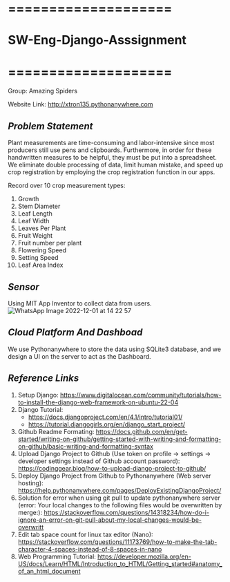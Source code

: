 # ====================
# SW-Eng-Django-Asssignment
# ====================

Group: Amazing Spiders

Website Link: http://xtron135.pythonanywhere.com

## _Problem Statement_

Plant measurements are time-consuming and labor-intensive since most producers still use pens and clipboards. Furthermore, in order for these handwritten measures to be helpful, they must be put into a spreadsheet. We eliminate double processing of data, limit human mistake, and speed up crop registration by employing the crop registration function in our apps.

 Record over 10 crop measurement types:
 1. Growth
 2. Stem Diameter
 3. Leaf Length
 4. Leaf Width
 5. Leaves Per Plant
 6. Fruit Weight
 7. Fruit number per plant
 8. Flowering Speed
 9. Setting Speed
 10. Leaf Area Index
 
## _Sensor_

Using MIT App Inventor to collect data from users.
 ![WhatsApp Image 2022-12-01 at 14 22 57](https://user-images.githubusercontent.com/94394142/204983902-5d26ae05-7144-4419-9a15-628277c7970c.jpeg)

## _Cloud Platform And Dashboad_

We use Pythonanywhere to store the data using SQLite3 database, and we design a UI on the server to act as the Dashboard.

 
## _Reference Links_

1. Setup Django: https://www.digitalocean.com/community/tutorials/how-to-install-the-django-web-framework-on-ubuntu-22-04
2. Django Tutorial:
    - https://docs.djangoproject.com/en/4.1/intro/tutorial01/
    - https://tutorial.djangogirls.org/en/django_start_project/
3. Github Readme Formating: https://docs.github.com/en/get-started/writing-on-github/getting-started-with-writing-and-formatting-on-github/basic-writing-and-formatting-syntax
4. Upload Django Project to Github (Use token on profile -> settings -> developer settings instead of Github account password): https://codinggear.blog/how-to-upload-django-project-to-github/
5. Deploy Django Project from Github to Pythonanywhere (Web server hosting): https://help.pythonanywhere.com/pages/DeployExistingDjangoProject/
6. Solution for error when using git pull to update pythonanywhere server (error: Your local changes to the following files would be overwritten by merge:): https://stackoverflow.com/questions/14318234/how-do-i-ignore-an-error-on-git-pull-about-my-local-changes-would-be-overwritt
7. Edit tab space count for linux tax editor (Nano): https://stackoverflow.com/questions/11173769/how-to-make-the-tab-character-4-spaces-instead-of-8-spaces-in-nano
8. Web Programming Tutorial: https://developer.mozilla.org/en-US/docs/Learn/HTML/Introduction_to_HTML/Getting_started#anatomy_of_an_html_document
